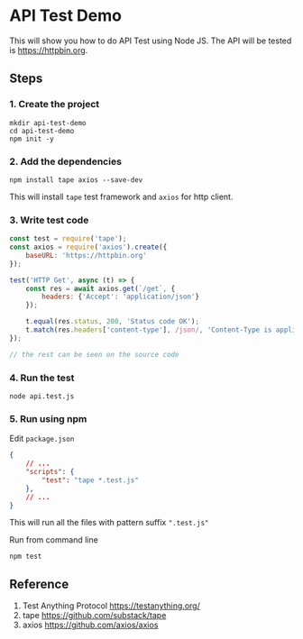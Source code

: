 # API Test Demo

This will show you how to do API Test using Node JS.
The API will be tested is https://httpbin.org.

## Steps

### 1. Create the project

```
mkdir api-test-demo
cd api-test-demo
npm init -y
```

### 2. Add the dependencies

```
npm install tape axios --save-dev
```

This will install `tape` test framework and `axios` for http client.

### 3. Write test code

```javascript
const test = require('tape');
const axios = require('axios').create({
    baseURL: 'https://httpbin.org'
});

test('HTTP Get', async (t) => {
    const res = await axios.get(`/get`, {
        headers: {'Accept': 'application/json'}
    });

    t.equal(res.status, 200, 'Status code OK');
    t.match(res.headers['content-type'], /json/, 'Content-Type is application/json');
});

// the rest can be seen on the source code
```

### 4. Run the test

```
node api.test.js
```

### 5. Run using npm

Edit `package.json`
```json
{
    // ...
    "scripts": {
        "test": "tape *.test.js"
    },
    // ...
}
```
This will run all the files with pattern suffix `".test.js"`

Run from command line
```
npm test
```

## Reference
1. Test Anything Protocol https://testanything.org/
2. tape https://github.com/substack/tape
3. axios https://github.com/axios/axios